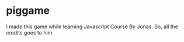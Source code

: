 # piggame
I made this game while learning Javascript Course By Jonas.
So, all the credits goes to him.
